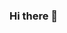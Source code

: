 ### Hi there 👋

<!--
I am a full-stack software developer, with a passion for building fully accessible, properly developed apps. I thrive working with teams, helping find everyones strengths and allowing them to play to their strengths so that the team can be as successful and efficient as possible.
<br>
I have a varied background with many roles from entry level to upper managements across many industries prior to my tech background.
-->
